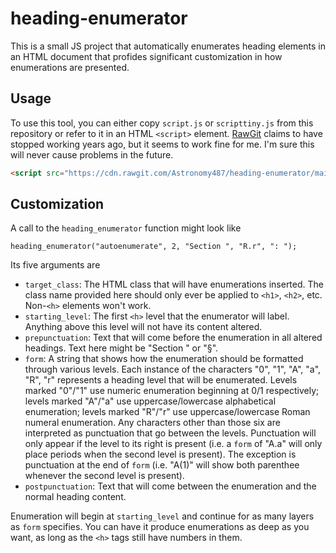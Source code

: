 # heading-enumerator

This is a small JS project that automatically enumerates <h> heading elements in an HTML document that profides significant customization in how enumerations are presented.

## Usage

To use this tool, you can either copy `script.js` or `scripttiny.js` from this repository or refer to it in an HTML `<script>` element. [RawGit](https://rawgit.com/) claims to have stopped working years ago, but it seems to work fine for me. I'm sure this will never cause problems in the future.

```html
<script src="https://cdn.rawgit.com/Astronomy487/heading-enumerator/main/scripttiny.js"></script>
```

## Customization

A call to the `heading_enumerator` function might look like

```
heading_enumerator("autoenumerate", 2, "Section ", "R.r", ": ");
```

Its five arguments are

- `target_class`: The HTML class that will have enumerations inserted. The class name provided here should only ever be applied to `<h1>`, `<h2>`, etc. Non-`<h>` elements won't work.
- `starting_level`: The first `<h>` level that the enumerator will label. Anything above this level will not have its content altered.
- `prepunctuation`: Text that will come before the enumeration in all altered headings. Text here might be "Section " or "§".
- `form`: A string that shows how the enumeration should be formatted through various levels. Each instance of the characters "0", "1", "A", "a", "R", "r" represents a heading level that will be enumerated. Levels marked "0"/"1" use numeric enumeration beginning at 0/1 respectively; levels marked "A"/"a" use uppercase/lowercase alphabetical enumeration; levels marked "R"/"r" use uppercase/lowercase Roman numeral enumeration. Any characters other than those six are interpreted as punctuation that go between the levels. Punctuation will only appear if the level to its right is present (i.e. a `form` of "A.a" will only place periods when the second level is present). The exception is punctuation at the end of `form` (i.e. "A(1)" will show both parenthee whenever the second level is present).
- `postpunctuation`: Text that will come between the enumeration and the normal heading content.

Enumeration will begin at `starting_level` and continue for as many layers as `form` specifies. You can have it produce enumerations as deep as you want, as long as the `<h>` tags still have numbers in them.
